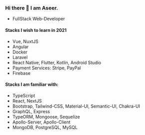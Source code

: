 ### Hi there 👋 I am Aseer.

- FullStack Web-Developer

#### Stacks I wish to learn in 2021

- Vue, NuxtJS
- Angular
- Docker
- Laravel
- React Native, Flutter, Kotlin, Android Studio
- Payment Services: Stripe, PayPal
- Firebase

#### Stacks I am familiar with:

- TypeScript
- React, NextJS
- Bootstrap, Tailwind-CSS, Material-UI, Semantic-UI, Chakra-UI
- GraphQL, Express
- TypeORM, Mongoose, Sequelize
- Apollo-Server, Apollo-Client
- MongoDB, PostgreSQL, MySQL

